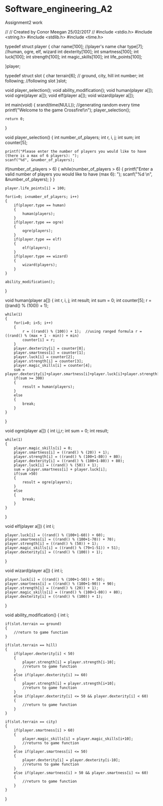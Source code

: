 # Software_engineering_A2
Assignment2 work


//
// Created by Conor Meegan 25/02/2017
//
#include <stdio.h>
#include <string.h>
#include <stdlib.h>
#include <time.h>

typedef struct player
{
    char name[100];  //player's name
    char type[7];  //human, ogre, elf, wizard
    int dexterity[100];
    int smartness[100];
    int luck[100];
    int strength[100];
    int magic_skills[100];
    int life_points[100];

}player;

typedef struct slot
{
    char terrain[6];  // ground, city, hill
    int number;
    int following;  //following slot
}slot;

void player_selection();
void ability_modification();
void human(player a[]);
void ogre(player a[]);
void elf(player a[]);
void wizard(player a[]);

int main(void)
{
    srand(time(NULL));  //generating random every time
    printf("Welcome to the game Crossfire!\n");
    player_selection();

    return 0;
}

void player_selection()
{
    int number_of_players;
    int r, i, j;
    int sum;
    int counter[5];

    printf("Please enter the number of players you would like to have (there is a max of 6 players): ");
    scanf("%d", &number_of_players);

   if(number_of_players > 6)
   {
       while(number_of_players > 6)
       {
           printf("Enter a valid number of players you would like to have (max 6): ");
           scanf("%d \n", &number_of_players);
       }
   }


    player.life_points[i] = 100;

    for(i=0; i<number_of_players; i++)
    {
        if(player.type == human)
        {
            human(players);
        }
        if(player.type == ogre)
        {
            ogre(players);
        }
        if(player.type == elf)
        {
            elf(players);
        }
        if(player.type == wizard)
        {
            wizard(players);
        }
    }

    ability_modification();
}


void human(player a[])
{
    int r, i, j;
    int result;
    int sum = 0;
    int counter[5];
    r = ((rand() % (100)) + 1);

    while(1)
    {
        for(i=0; i<5; i++)
        {
            r = ((rand() % (100)) + 1);  //using ranged formula r = ((rand() % (max + 1 - min)) + min)
            counter[i] = r;
        }
        player.dexterity[i] = counter[0];
        player.smartness[i] = counter[1];
        player.luck[i] = counter[2];
        player.strength[i] = counter[3];
        player.magic_skills[i] = counter[4];
        sum = player.dexterity[i]+player.smartness[i]+player.luck[i]+player.strength[i]+player.magic_skills[i];
        if(sum >= 300)
        {
            result = human(players);
        }
        else
        {
            break;
        }
    }
}

void ogre(player a[])
{
    int i,j,r;
    int sum = 0;
    int result;

    while(1)
    {
        player.magic_skills[i] = 0;
        player.smartness[i] = ((rand() % (20)) + 1);
        player.strength[i] = ((rand() % (100+1-80)) + 80);
        player.dexterity[i] = ((rand() % (100+1-80)) + 80);
        player.luck[i] = ((rand() % (50)) + 1);
        sum = player.smartness[i] + player.luck[i];
        if(sum >50)
        {
            result = ogre(players);
        }
        else
        {
            break;
        }
    }
}

void elf(player a[])
{
    int i;

    player.luck[i] = ((rand() % (100+1-60)) + 60);
    player.smartness[i] = ((rand() % (100+1-70)) + 70);
    player.strength[i] = ((rand() % (50)) + 1);
    player.magic_skills[i] = ((rand() % (79+1-51)) + 51);
    player.dexterity[i] = ((rand() % (100)) + 1);
}

void wizard(player a[])
{
    int i;

    player.luck[i] = ((rand() % (100+1-50)) + 50);
    player.smartness[i] = ((rand() % (100+1-90)) + 90);
    player.strength[i] = ((rand() % (20)) + 1);
    player.magic_skills[i] = ((rand() % (100+1-80)) + 80);
    player.dexterity[i] = ((rand() % (100)) + 1);
}


void ability_modification()
{
    int i;

    if(slot.terrain == ground)
    {
        //return to game function
    }
    
    if(slot.terrain == hill)
    {
        if(player.dexterity[i] < 50)
        {
            player.strength[i] = player.strength[i-10];
            //return to game function
        }
        else if(player.dexterity[i] >= 60)
        {
            player.strength[i] = player.strength[i+10];
            //return to game function
        }
        else if(player.dexterity[i] <= 50 && player.dexterity[i] < 60)
        {
            //return to game function
        }
    }

    if(slot.terrain == city)
    {
        if(player.smartness[i] > 60)
        {
            player.magic_skills[i] = player.magic_skills[i+10];
            //returns to game function
        }
        else if(player.smartness[i] <= 50)
        {
            player.dexterity[i] = player.dexterity[i-10];
            //returns to game function
        }
        else if(player.smartness[i] > 50 && player.smartness[i] <= 60)
        {
            //return to game function
        }
    }
}
